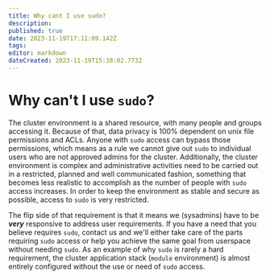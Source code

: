 ```yaml
---
title: Why cant I use sudo?
description: 
published: true
date: 2023-11-19T17:11:09.142Z
tags: 
editor: markdown
dateCreated: 2023-11-19T15:38:02.773Z
---
```


# Why can't I use `sudo`?

The cluster environment is a shared resource, with many people and groups
accessing it. Because of that, data privacy is 100% dependent on unix file
permissions and ACLs. Anyone with `sudo` access can bypass those permissions,
which means as a rule we cannot give out `sudo` to individual users who are not
approved admins for the cluster. Additionally, the cluster environment is
complex and administrative activities need to be carried out in a restricted,
planned and well communicated fashion, something that becomes less realistic to
accomplish as the number of people with `sudo` access increases. In order to
keep the environment as stable and secure as possible, access to `sudo` is very
restricted.

The flip side of that requirement is that it means we (sysadmins) have to be
***very*** responsive to address user requirements. If you have a need that you
believe requires `sudo`, contact us and we'll either take care of the parts
requiring `sudo` access or help you achieve the same goal from userspace
without needing `sudo`. As an example of why `sudo` is rarely a hard
requirement, the cluster application stack (`module` environment) is almost
entirely configured without the use or need of `sudo` access.
